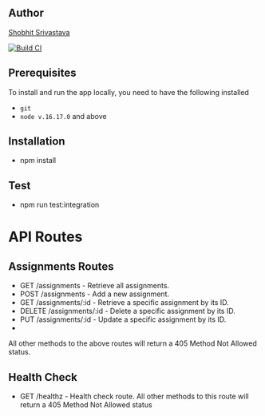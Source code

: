 ## Author

[Shobhit Srivastava](mailto:srivastava.sho@northeastern.edu)

[![Build CI](https://github.com/csye-cloud-shobhit/webapp/actions/workflows/build-ci.yml/badge.svg)](https://github.com/csye-cloud-shobhit/webapp/actions/workflows/build-ci.yml)

## Prerequisites

To install and run the app locally, you need to have the following installed

- `git`
- `node v.16.17.0` and above

## Installation

- npm install

## Test
- npm run test:integration
# API Routes
## Assignments Routes
- GET /assignments - Retrieve all assignments.
- POST /assignments - Add a new assignment.
- GET /assignments/:id - Retrieve a specific assignment by its ID.
- DELETE /assignments/:id - Delete a specific assignment by its ID.
- PUT /assignments/:id - Update a specific assignment by its ID.
- 
All other methods to the above routes will return a 405 Method Not Allowed status.
## Health Check
- GET /healthz - Health check route.
All other methods to this route will return a 405 Method Not Allowed status

